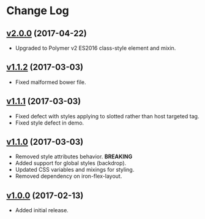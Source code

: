 # Change Log

## [v2.0.0](https://github.com/arsnebula/nebula-dialog/releases/tag/v2.0.0) (2017-04-22)

- Upgraded to Polymer v2 ES2016 class-style element and mixin.

## [v1.1.2](https://github.com/arsnebula/nebula-dialog/releases/tag/v1.1.2) (2017-03-03)

- Fixed malformed bower file.

## [v1.1.1](https://github.com/arsnebula/nebula-dialog/releases/tag/v1.1.1) (2017-03-03)

- Fixed defect with styles applying to slotted rather than host targeted tag.
- Fixed style defect in demo.

## [v1.1.0](https://github.com/arsnebula/nebula-dialog/releases/tag/v1.1.0) (2017-03-03)

- Removed style attributes behavior. **BREAKING**
- Added support for global styles (backdrop).
- Updated CSS variables and mixings for styling.
- Removed dependency on iron-flex-layout.

## [v1.0.0](https://github.com/arsnebula/nebula-dialog/releases/tag/v1.0.0) (2017-02-13)

- Added initial release.